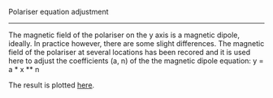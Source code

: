 Polariser equation adjustment
*******************************

The magnetic field of the polariser on the y axis is a magnetic dipole, ideally. In practice however, there are some 
slight differences. The magnetic field of the polariser at several locations has been recored and it is used here to 
adjust the coefficients (a, n) of the the magnetic dipole equation: y = a * x ** n

The result is plotted [here](./by_bx.png).

